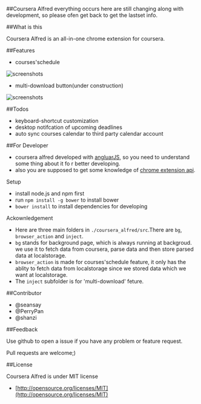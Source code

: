 ##Coursera Alfred 
everything occurs here are still changing along with development, so please ofen get back to get the lastset info.

##What is this

Coursera Alfred is an all-in-one chrome extension for coursera.

##Features

* courses'schedule

![screenshots](http://f.cl.ly/items/0Z26461429290V223P1N/deadlines.png)

* multi-download button(under construction)

![screenshots](http://f.cl.ly/items/0u2537413h3q1i2k3b2S/download_button.png)

##Todos

* keyboard-shortcut customization
* desktop notifcation of upcoming deadlines
* auto sync courses calendar to third party calendar account

##For Developer

* coursera alfred developed with [angluarJS](http://angularjs.org/), so you need to understand some thing about it fo r better developing.
* also you are supposed to get some knowledge of [chrome extension api](http://developer.chrome.com/extensions/).

Setup

* install node.js and npm first
* run `npm install -g bower` to install bower
* `bower install` to install dependencies for developing

Ackownledgement

* Here are three main folders in `./coursera_alfred/src`.There are `bg`, `browser_action` and `inject`.
* `bg` stands for background page, which is always running at backgroud. we use it to fetch data from coursera, parse data and then store parsed data at localstorage.
* `browser_action` is made for courses'schedule feature, it only has the ablity to fetch data from localstorage since we stored data which we want at localstorage.
* The `inject` subfolder is for 'multi-download' feture. 

##Contributor

* @seansay
* @PerryPan
* @shanzi

##Feedback

Use github to open a issue if you have any problem or feature request.

Pull requests are welcome;)

##License

Coursera Alfred is under MIT license

* [http://opensource.org/licenses/MIT](http://opensource.org/licenses/MIT)
